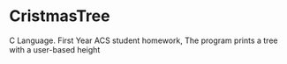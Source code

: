 # CristmasTree
C Language. First Year ACS student homework, The program prints a tree with a user-based height
